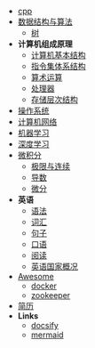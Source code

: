 - [cpp](cpp/index)
- [数据结构与算法](dsa/index)
  - [树](dsa/trees)
- **计算机组成原理**
  - [计算机基本结构](cod/index)
  - [指令集体系结构](cod/isa)
  - [算术运算](cod/)
  - [处理器](cod/)
  - [存储层次结构](cod/)
- [操作系统](os/index)
- [计算机网络](networks/index)
- [机器学习](ml)
- [深度学习](dl)
- [微积分](calculus/index)
  - [极限与连续](calculus/limit_continuity)
  - [导数](calculus/derivative)
  - [微分](calculus/differentiation)
- **英语**
  - [语法](en/grammar)
  - [词汇](en/vocabulary)
  - [句子](en/sentence)
  - [口语](en/colloquialism)
  - [阅读](en/reading)
  - [英语国家概况](en/english_speaking_country)
- [Awesome](awesome/awesome)
  - [docker](awesome/docker)
  - [zookeeper](awesome/zookeeper)
- [简历](profile)
- **Links**
  - [docsify](https://docsify.js.org)
  - [mermaid](https://mermaidjs.github.io)